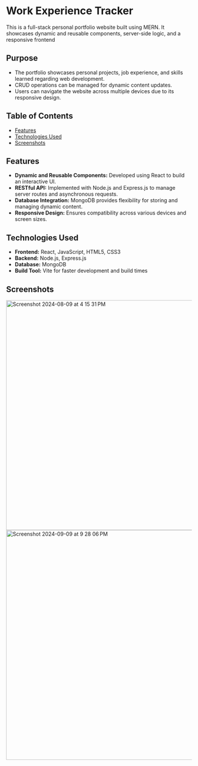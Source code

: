 # Work Experience Tracker

This is a full-stack personal portfolio website built using MERN. It showcases dynamic and reusable components, server-side logic, and a responsive frontend

## Purpose
- The portfolio showcases personal projects, job experience, and skills learned regarding web development.
- CRUD operations can be managed for dynamic content updates.
- Users can navigate the website across multiple devices due to its responsive design.


## Table of Contents
- [Features](#features)
- [Technologies Used](#technologies-used)
- [Screenshots](#screenshots)

## Features
- **Dynamic and Reusable Components:** Developed using React to build an interactive UI.
- **RESTful API:** Implemented with Node.js and Express.js to manage server routes and asynchronous requests.
- **Database Integration:** MongoDB provides flexibility for storing and managing dynamic content.
- **Responsive Design:** Ensures compatibility across various devices and screen sizes.

## Technologies Used
- **Frontend:** React, JavaScript, HTML5, CSS3
- **Backend:** Node.js, Express.js
- **Database:** MongoDB
- **Build Tool:** Vite for faster development and build times

## Screenshots
<img width="624" alt="Screenshot 2024-08-09 at 4 15 31 PM" src="https://github.com/user-attachments/assets/a2beb4df-1876-47c4-b0bc-29a6c7923506">
<img width="624" alt="Screenshot 2024-09-09 at 9 28 06 PM" src="https://github.com/user-attachments/assets/dd4cce16-3bfb-4bd8-908b-00bd35f133cd">


